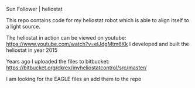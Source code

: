 Sun Follower | heliostat

This repo contains code for my heliostat robot which is able to align itself to a light source.

The heliostat in action can be viewed on youtube: https://www.youtube.com/watch?v=elJdgMtm6Kk
I developed and built the heliostat in year 2015

Years ago I uploaded the files to bitbucket: https://bitbucket.org/ckrex/myheliostatcontrol/src/master/

I am looking for the EAGLE files an add them to the repo
